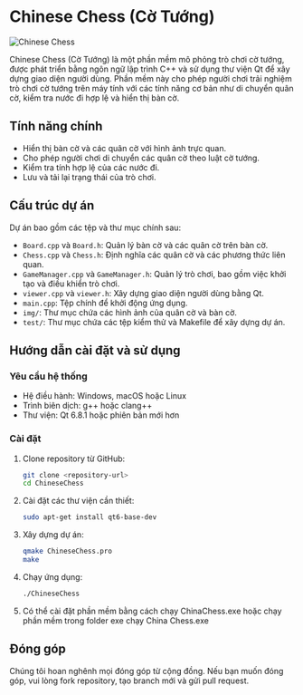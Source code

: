 # Chinese Chess (Cờ Tướng)

![Chinese Chess](img/Board-4.jpg)

Chinese Chess (Cờ Tướng) là một phần mềm mô phỏng trò chơi cờ tướng, được phát triển bằng ngôn ngữ lập trình C++ và sử dụng thư viện Qt để xây dựng giao diện người dùng. Phần mềm này cho phép người chơi trải nghiệm trò chơi cờ tướng trên máy tính với các tính năng cơ bản như di chuyển quân cờ, kiểm tra nước đi hợp lệ và hiển thị bàn cờ.

## Tính năng chính

- Hiển thị bàn cờ và các quân cờ với hình ảnh trực quan.
- Cho phép người chơi di chuyển các quân cờ theo luật cờ tướng.
- Kiểm tra tính hợp lệ của các nước đi.
- Lưu và tải lại trạng thái của trò chơi.

## Cấu trúc dự án

Dự án bao gồm các tệp và thư mục chính sau:

- `Board.cpp` và `Board.h`: Quản lý bàn cờ và các quân cờ trên bàn cờ.
- `Chess.cpp` và `Chess.h`: Định nghĩa các quân cờ và các phương thức liên quan.
- `GameManager.cpp` và `GameManager.h`: Quản lý trò chơi, bao gồm việc khởi tạo và điều khiển trò chơi.
- `viewer.cpp` và `viewer.h`: Xây dựng giao diện người dùng bằng Qt.
- `main.cpp`: Tệp chính để khởi động ứng dụng.
- `img/`: Thư mục chứa các hình ảnh của quân cờ và bàn cờ.
- `test/`: Thư mục chứa các tệp kiểm thử và Makefile để xây dựng dự án.

## Hướng dẫn cài đặt và sử dụng

### Yêu cầu hệ thống

- Hệ điều hành: Windows, macOS hoặc Linux
- Trình biên dịch: g++ hoặc clang++
- Thư viện: Qt 6.8.1 hoặc phiên bản mới hơn

### Cài đặt

1. Clone repository từ GitHub:
    ```sh
    git clone <repository-url>
    cd ChineseChess
    ```

2. Cài đặt các thư viện cần thiết:
    ```sh
    sudo apt-get install qt6-base-dev
    ```

3. Xây dựng dự án:
    ```sh
    qmake ChineseChess.pro
    make
    ```

4. Chạy ứng dụng:
    ```sh
    ./ChineseChess
    ```
5. Có thể cài đặt phần mềm bằng cách chạy ChinaChess.exe hoặc chạy phần mềm trong folder exe chạy China Chess.exe
## Đóng góp

Chúng tôi hoan nghênh mọi đóng góp từ cộng đồng. Nếu bạn muốn đóng góp, vui lòng fork repository, tạo branch mới và gửi pull request.


